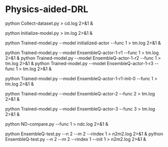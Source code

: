 # Physics-aided-DRL

python Collect-dataset.py > cd.log 2>&1 &

python Initialize-model.py > im.log 2>&1 &

python Trained-model.py --model initialized-actor --func 1 > tm.log 2>&1 &

python Trained-model.py --model EnsembleQ-actor-1-r1 --func 1 > tm.log 2>&1 &
python Trained-model.py --model EnsembleQ-actor-1-r2 --func 1 > tm.log 2>&1 &
python Trained-model.py --model EnsembleQ-actor-1-r3 --func 1 > tm.log 2>&1 &

python Trained-model.py --model EnsembleQ-actor-1-r1-init-0 --func 1 > tm.log 2>&1 &

python Trained-model.py --model EnsembleQ-actor-2 --func 2 > tm.log 2>&1 &

python Trained-model.py --model EnsembleQ-actor-3 --func 3 > tm.log 2>&1 &

python ND-compare.py --func 1 > ndc.log 2>&1 &

python EnsembleQ-test.py --n 2 --m 2 --rindex 1 > n2m2.log 2>&1 &
python EnsembleQ-test.py --n 2 --m 2 --rindex 1 --init 1 > n2m2.log 2>&1 &
